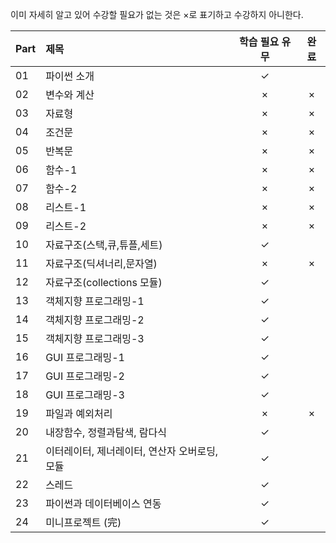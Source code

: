 이미 자세히 알고 있어 수강할 필요가 없는 것은 ×로 표기하고 수강하지 아니한다.

|Part|제목|학습 필요 유무|완료|
|:---|:---|:---:|:---:|
|01|파이썬 소개|✓||
|02|변수와 계산|×|×|
|03|자료형|×|×|
|04|조건문|×|×|
|05|반복문|×|×|
|06|함수-1|×|×|
|07|함수-2|×|×|
|08|리스트-1|×|×|
|09|리스트-2|×|×|
|10|자료구조(스택,큐,튜플,세트)|✓||
|11|자료구조(딕셔너리,문자열)|×|×|
|12|자료구조(collections 모듈)|✓||
|13|객체지향 프로그래밍-1|✓||
|14|객체지향 프로그래밍-2|✓||
|15|객체지향 프로그래밍-3|✓||
|16|GUI 프로그래밍-1|✓||
|17|GUI 프로그래밍-2|✓||
|18|GUI 프로그래밍-3|✓||
|19|파일과 예외처리|×|×|
|20|내장함수, 정렬과탐색, 람다식|✓||
|21|이터레이터, 제너레이터, 연산자 오버로딩, 모듈|✓||
|22|스레드|✓||
|23|파이썬과 데이터베이스 연동|✓||
|24|미니프로젝트 (完)|✓||
